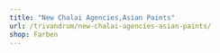 ```yaml
---
title: "New Chalai Agencies,Asian Paints"
url: /trivandrum/new-chalai-agencies-asian-paints/
shop: Farben
---
```

